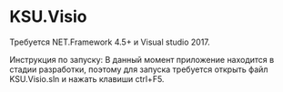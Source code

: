 # KSU.Visio
Требуется NET.Framework 4.5+ и Visual studio 2017.

Инструкция по запуску:
В данный момент приложение находится в стадии разработки, поэтому для запуска требуется открыть файл KSU.Visio.sln и нажать клавиши ctrl+F5.







